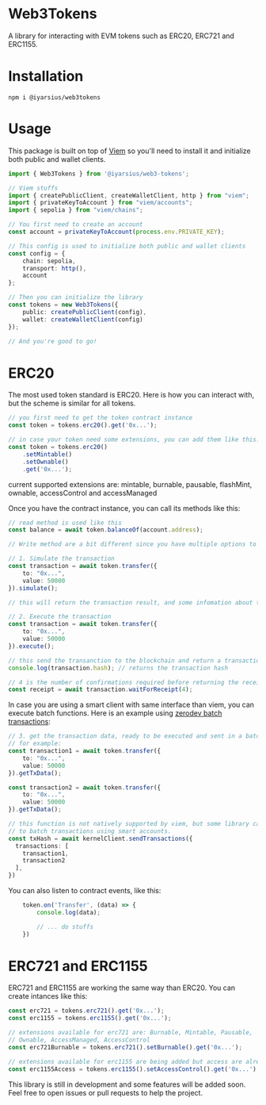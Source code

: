# Web3Tokens

A library for interacting with EVM tokens such as ERC20, ERC721 and ERC1155.

# Installation

```
npm i @iyarsius/web3tokens
```

# Usage

This package is built on top of [Viem](https://viem.sh/) so you'll need to install it and initialize both public and wallet clients.

```ts
import { Web3Tokens } from '@iyarsius/web3-tokens';

// Viem stuffs
import { createPublicClient, createWalletClient, http } from "viem";
import { privateKeyToAccount } from "viem/accounts";
import { sepolia } from "viem/chains";

// You first need to create an account
const account = privateKeyToAccount(process.env.PRIVATE_KEY);

// This config is used to initialize both public and wallet clients
const config = {
    chain: sepolia,
    transport: http(),
    account
};

// Then you can initialize the library
const tokens = new Web3Tokens({
    public: createPublicClient(config),
    wallet: createWalletClient(config)
});

// And you're good to go!
```

# ERC20

The most used token standard is ERC20. Here is how you can interact with, but the scheme is similar for all tokens.

```ts
// you first need to get the token contract instance
const token = tokens.erc20().get('0x...');

// in case your token need some extensions, you can add them like this:
const token = tokens.erc20()
    .setMintable()
    .setOwnable()
    .get('0x...');
```

current supported extensions are: mintable, burnable, pausable, flashMint, ownable, accessControl and accessManaged

Once you have the contract instance, you can call its methods like this:

```ts
// read method is used like this
const balance = await token.balanceOf(account.address);

// Write method are a bit different since you have multiple options to execute them:

// 1. Simulate the transaction
const transaction = await token.transfer({
    to: "0x...",
    value: 50000
}).simulate();

// this will return the transaction result, and some infomation about the request.

// 2. Execute the transaction
const transaction = await token.transfer({
    to: "0x...",
    value: 50000
}).execute();

// this send the transanction to the blockchain and return a transaction instance that you can use like this:
console.log(transaction.hash); // returns the transaction hash

// 4 is the number of confirmations required before returning the receipt, by default it's 1
const receipt = await transaction.waitForReceipt(4);
```

In case you are using a smart client with same interface than viem, you can execute batch functions. Here is an example using [zerodev batch transactions](https://docs.zerodev.app/smart-wallet/batching-transactions#sendtransactions):

```ts
// 3. get the transaction data, ready to be executed and sent in a batch transaction,
// for example:
const transaction1 = await token.transfer({
    to: "0x...",
    value: 50000
}).getTxData();

const transaction2 = await token.transfer({
    to: "0x...",
    value: 50000
}).getTxData();

// this function is not natively supported by viem, but some library can add ways
// to batch transactions using smart accounts.
const txHash = await kernelClient.sendTransactions({
  transactions: [
    transaction1,
    transaction2
  ],
})
```
You can also listen to contract events, like this:

```ts
    token.on('Transfer', (data) => {
        console.log(data);

        // ... do stuffs
    })
```

# ERC721 and ERC1155

ERC721 and ERC1155 are working the same way than ERC20. You can create intances like this:

```ts
const erc721 = tokens.erc721().get('0x...');
const erc1155 = tokens.erc1155().get('0x...');

// extensions available for erc721 are: Burnable, Mintable, Pausable,
// Ownable, AccessManaged, AccessControl
const erc721Burnable = tokens.erc721().setBurnable().get('0x...');

// extensions available for erc1155 are being added but access are already supported:
const erc1155Access = tokens.erc1155().setAccessControl().get('0x...');
```

This library is still in development and some features will be added soon. Feel free to open issues or pull requests to help the project.
